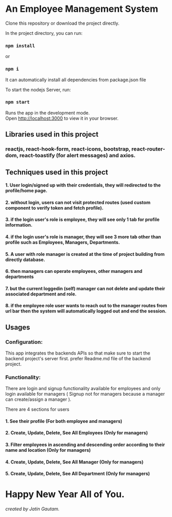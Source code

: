 # An Employee Management System

Clone this repository or download the project directly.

In the project directory, you can run:

### `npm install` 
or 
### `npm i`

It can automatically install all dependencies from package.json file

To start the nodejs Server, run:

### `npm start`

Runs the app in the development mode.\
Open [http://localhost:3000](http://localhost:3000) to view it in your browser.

## Libraries used in this project

### reactjs, react-hook-form, react-icons, bootstrap, react-router-dom, react-toastify (for alert messages) and axios.

## Techniques used in this project

#### 1. User login/signed up with their credentials, they will redirected to the profile/home page.
#### 2. without login, users can not visit protected routes (used custom component to verify token and fetch profile).
#### 3. if the login user's role is employee, they will see only 1 tab for profile information.
#### 4. if the login user's role is manager, they will see 3 more tab other than profile such as Employees, Managers, Departments.
#### 5. A user with role manager is created at the time of project building from directly database.
#### 6. then managers can operate employees, other managers and departments
#### 7. but the current loggedin (self) manager can not delete and update their associated department and role.
#### 8. if the employee role user wants to reach out to the manager routes from url bar then the system will automatically logged out and end the session.

## Usages
### Configuration:

This app integrates the backends APIs so that make sure to start the backend project's server first. prefer Readme.md file of the backend project.

### Functionality:
There are login and signup functionality available for employees and only login available for managers ( Signup not for managers because a manager can create/assign a manager ).

There are 4 sections for users
#### 1. See their profile (For both employee and managers)
#### 2. Create, Update, Delete, See All Employees (Only for managers)
#### 3. Filter employees in ascending and descending order according to their name and location (Only for managers)
#### 4. Create, Update, Delete, See All Manager (Only for managers)
#### 5. Create, Update, Delete, See All Department (Only for managers)
#
# Happy New Year All of You.
###### created by Jatin Gautam.
